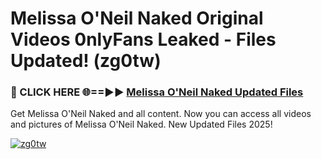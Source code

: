 # Melissa O'Neil Naked Original Videos 0nlyFans Leaked - Files Updated! (zg0tw)

<h3>🔴 CLICK HERE 🌐==►► <a href="https://tinyurl.com/yckcrads" rel="nofollow">Melissa O'Neil Naked Updated Files</a></h3>

Get Melissa O'Neil Naked and all content. Now you can access all videos and pictures of Melissa O'Neil Naked. New Updated Files 2025!

[![zg0tw](https://i.imgur.com/hpKpOFt.gif)](https://tinyurl.com/yckcrads)
